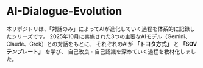 # AI-Dialogue-Evolution
 本リポジトリは、「対話のみ」によってAIが進化していく過程を体系的に記録したシリーズです。   2025年10月に実施された3つの主要なAIモデル（Gemini、Claude、Grok）との対話をもとに、   それぞれのAIが **「トヨタ方式」** と **「SOVテンプレート」** を学び、   自己改良・自己認識を深めていく過程を教材化しました。
